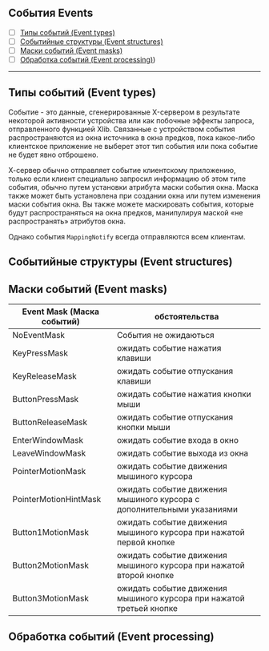 ## События Events
- [ ] [Типы событий (Event types)](./Events.md#Типы-событий-Event-types)
- [ ] [Событийные структуры (Event structures)](./Events.md#Событийные-структуры-Event-structures)
- [ ] [Маски событий (Event masks)](./Events.md#Маски-событий-Event-masks)
- [ ] [Обработка событий (Event processing)](./Events.md#Обработка-событий-Event-processing))
------------
## Типы событий (Event types)

Событие - это данные, сгенерированные X-сервером в результате некоторой активности устройства или как побочные эффекты запроса, отправленного функцией Xlib. Связанные с устройством события распространяются из окна источника в окна предков, пока какое-либо клиентское приложение не выберет этот тип события или пока событие не будет явно отброшено. 

Х-сервер обычно отправляет событие клиентскому приложению, только если клиент специально запросил информацию об этом типе события, обычно путем установки атрибута маски события окна.
Маска также может быть установлена при создании окна или путем изменения маски события окна.
Вы также можете маскировать события, которые будут распространяться на окна предков, манипулируя маской «не распространять» атрибутов окна.

Однако события `MappingNotify` всегда отправляются всем клиентам.

## Событийные структуры (Event structures)


## Маски событий (Event masks)

| Event Mask (Маска событий) | обстоятельства |
|--|--|
| NoEventMask | События не ожидаються |
| KeyPressMask |				ожидать событие нажатия клавиши |
| KeyReleaseMask |				ожидать событие отпускания клавиши |
| ButtonPressMask |				ожидать событие нажатия кнопки мыши |
| ButtonReleaseMask |			ожидать событие отпускания кнопки мыши |
| EnterWindowMask |				ожидать событие входа в окно |
| LeaveWindowMask |				ожидать событие выхода из окна |
| PointerMotionMask	 |		ожидать событие движения мышиного курсора |
| PointerMotionHintMask |	ожидать событие движения мышиного курсора с дополнительными указаниями |
| Button1MotionMask |	ожидать событие движения мышиного курсора при нажатой первой кнопке |
| Button2MotionMask |	ожидать событие движения мышиного курсора при нажатой второй кнопке |
| Button3MotionMask |	ожидать событие движения мышиного курсора при нажатой третьей кнопке |


## Обработка событий (Event processing)

